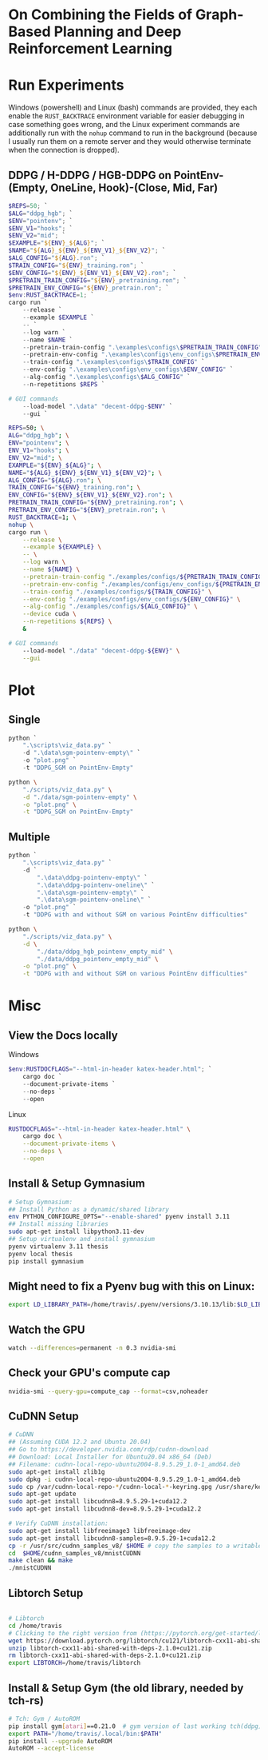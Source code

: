 # On Combining the Fields of Graph-Based Planning and Deep Reinforcement Learning


# Run Experiments

Windows (powershell) and Linux (bash) commands are provided,
they each enable the `RUST_BACKTRACE` environment variable for easier
debugging in case something goes wrong, and the Linux experiment commands are
additionally run with the `nohup` command to run in the background
(because I usually run them on a remote server and they would
otherwise terminate when the connection is dropped).


## DDPG / H-DDPG / HGB-DDPG on PointEnv-(Empty, OneLine, Hook)-(Close, Mid, Far)

```powershell
$REPS=50; `
$ALG="ddpg_hgb"; `
$ENV="pointenv"; `
$ENV_V1="hooks"; `
$ENV_V2="mid"; `
$EXAMPLE="${ENV}_${ALG}"; `
$NAME="${ALG}_${ENV}_${ENV_V1}_${ENV_V2}"; `
$ALG_CONFIG="${ALG}.ron"; `
$TRAIN_CONFIG="${ENV}_training.ron"; `
$ENV_CONFIG="${ENV}_${ENV_V1}_${ENV_V2}.ron"; `
$PRETRAIN_TRAIN_CONFIG="${ENV}_pretraining.ron"; `
$PRETRAIN_ENV_CONFIG="${ENV}_pretrain.ron"; `
$env:RUST_BACKTRACE=1; `
cargo run `
    --release `
    --example $EXAMPLE `
    -- `
    --log warn `
    --name $NAME `
    --pretrain-train-config ".\examples\configs\$PRETRAIN_TRAIN_CONFIG" `
    --pretrain-env-config ".\examples\configs\env_configs\$PRETRAIN_ENV_CONFIG" `
    --train-config ".\examples\configs\$TRAIN_CONFIG" `
    --env-config ".\examples\configs\env_configs\$ENV_CONFIG" `
    --alg-config ".\examples\configs\$ALG_CONFIG" `
    --n-repetitions $REPS `
```
```powershell
# GUI commands
    --load-model ".\data" "decent-ddpg-$ENV" `
    --gui `
```
```bash
REPS=50; \
ALG="ddpg_hgb"; \
ENV="pointenv"; \
ENV_V1="hooks"; \
ENV_V2="mid"; \
EXAMPLE="${ENV}_${ALG}"; \
NAME="${ALG}_${ENV}_${ENV_V1}_${ENV_V2}"; \
ALG_CONFIG="${ALG}.ron"; \
TRAIN_CONFIG="${ENV}_training.ron"; \
ENV_CONFIG="${ENV}_${ENV_V1}_${ENV_V2}.ron"; \
PRETRAIN_TRAIN_CONFIG="${ENV}_pretraining.ron"; \
PRETRAIN_ENV_CONFIG="${ENV}_pretrain.ron"; \
RUST_BACKTRACE=1; \
nohup \
cargo run \
    --release \
    --example ${EXAMPLE} \
    -- \
    --log warn \
    --name ${NAME} \
    --pretrain-train-config "./examples/configs/${PRETRAIN_TRAIN_CONFIG}" \
    --pretrain-env-config "./examples/configs/env_configs/${PRETRAIN_ENV_CONFIG}" \
    --train-config "./examples/configs/${TRAIN_CONFIG}" \
    --env-config "./examples/configs/env_configs/${ENV_CONFIG}" \
    --alg-config "./examples/configs/${ALG_CONFIG}" \
    --device cuda \
    --n-repetitions ${REPS} \
    &
```
```bash
# GUI commands
    --load-model "./data" "decent-ddpg-${ENV}" \
    --gui
```





# Plot

## Single

```powershell
python `
    ".\scripts\viz_data.py" `
    -d ".\data\sgm-pointenv-empty\" `
    -o "plot.png" `
    -t "DDPG_SGM on PointEnv-Empty"
```
```bash
python \
    "./scripts/viz_data.py" \
    -d "./data/sgm-pointenv-empty" \
    -o "plot.png" \
    -t "DDPG_SGM on PointEnv-Empty"
```

## Multiple

```powershell
python `
    ".\scripts\viz_data.py" `
    -d `
        ".\data\ddpg-pointenv-empty\" `
        ".\data\ddpg-pointenv-oneline\" `
        ".\data\sgm-pointenv-empty\" `
        ".\data\sgm-pointenv-oneline\" `
    -o "plot.png" `
    -t "DDPG with and without SGM on various PointEnv difficulties"
```
```bash
python \
    "./scripts/viz_data.py" \
    -d \
        "./data/ddpg_hgb_pointenv_empty_mid" \
        "./data/ddpg_pointenv_empty_mid" \
    -o "plot.png" \
    -t "DDPG with and without SGM on various PointEnv difficulties"
```



# Misc

## View the Docs locally

Windows
```powershell
$env:RUSTDOCFLAGS="--html-in-header katex-header.html"; `
    cargo doc `
    --document-private-items `
    --no-deps `
    --open
```

Linux
```bash
RUSTDOCFLAGS="--html-in-header katex-header.html" \
    cargo doc \
    --document-private-items \
    --no-deps \
    --open
```


## Install & Setup Gymnasium

```bash
# Setup Gymnasium:
## Install Python as a dynamic/shared library
env PYTHON_CONFIGURE_OPTS="--enable-shared" pyenv install 3.11
## Install missing libraries
sudo apt-get install libpython3.11-dev
## Setup virtualenv and install gymnasium
pyenv virtualenv 3.11 thesis
pyenv local thesis
pip install gymnasium
```

## Might need to fix a Pyenv bug with this on Linux:

```bash
export LD_LIBRARY_PATH=/home/travis/.pyenv/versions/3.10.13/lib:$LD_LIBRARY_PATH
```

## Watch the GPU

```bash
watch --differences=permanent -n 0.3 nvidia-smi
```

## Check your GPU's compute cap
```bash
nvidia-smi --query-gpu=compute_cap --format=csv,noheader
```

## CuDNN Setup
```bash
# CuDNN
## (Assuming CUDA 12.2 and Ubuntu 20.04)
## Go to https://developer.nvidia.com/rdp/cudnn-download
## Download: Local Installer for Ubuntu20.04 x86_64 (Deb)
## Filename: cudnn-local-repo-ubuntu2004-8.9.5.29_1.0-1_amd64.deb
sudo apt-get install zlib1g
sudo dpkg -i cudnn-local-repo-ubuntu2004-8.9.5.29_1.0-1_amd64.deb
sudo cp /var/cudnn-local-repo-*/cudnn-local-*-keyring.gpg /usr/share/keyrings/
sudo apt-get update
sudo apt-get install libcudnn8=8.9.5.29-1+cuda12.2
sudo apt-get install libcudnn8-dev=8.9.5.29-1+cuda12.2

# Verify CuDNN installation:
sudo apt-get install libfreeimage3 libfreeimage-dev
sudo apt-get install libcudnn8-samples=8.9.5.29-1+cuda12.2
cp -r /usr/src/cudnn_samples_v8/ $HOME # copy the samples to a writable path
cd  $HOME/cudnn_samples_v8/mnistCUDNN
make clean && make
./mnistCUDNN
```


## Libtorch Setup
```bash

# Libtorch
cd /home/travis
# Clicking to the right version from (https://pytorch.org/get-started/locally/): linux, libtorch, C++, cuda 12.1
wget https://download.pytorch.org/libtorch/cu121/libtorch-cxx11-abi-shared-with-deps-2.1.0%2Bcu121.zip
unzip libtorch-cxx11-abi-shared-with-deps-2.1.0+cu121.zip
rm libtorch-cxx11-abi-shared-with-deps-2.1.0+cu121.zip
export LIBTORCH=/home/travis/libtorch
```

## Install & Setup Gym (the old library, needed by tch-rs)
```bash
# Tch: Gym / AutoROM
pip install gym[atari]==0.21.0  # gym version of last working tch(ddpg) commit Feb 3. 2022 (tch: #453)
export PATH="/home/travis/.local/bin:$PATH"
pip install --upgrade AutoROM
AutoROM --accept-license
```
